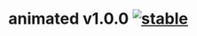 
# animated v1.0.0 [![stable](http://badges.github.io/stability-badges/dist/stable.svg)](http://github.com/badges/stability-badges)
